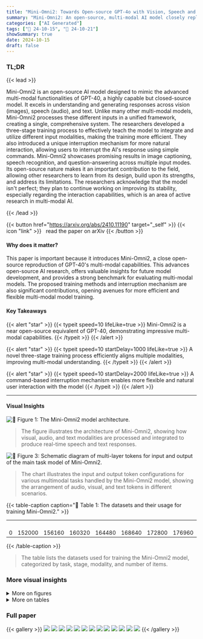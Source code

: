 ```yaml
---
title: "Mini-Omni2: Towards Open-source GPT-4o with Vision, Speech and Duplex Capabilities"
summary: "Mini-Omni2: An open-source, multi-modal AI model closely replicating GPT-40's vision, speech, and text capabilities, offering valuable insights for future research."
categories: ["AI Generated"]
tags: ["🔖 24-10-15", "🤗 24-10-21"]
showSummary: true
date: 2024-10-15
draft: false
---
```


### TL;DR


{{< lead >}}

Mini-Omni2 is an open-source AI model designed to mimic the advanced multi-modal functionalities of GPT-40, a highly capable but closed-source model.  It excels in understanding and generating responses across vision (images), speech (audio), and text.  Unlike many other multi-modal models, Mini-Omni2 processes these different inputs in a unified framework, creating a single, comprehensive system. The researchers developed a three-stage training process to effectively teach the model to integrate and utilize different input modalities, making the training more efficient. They also introduced a unique interruption mechanism for more natural interaction, allowing users to interrupt the AI's response using simple commands. Mini-Omni2 showcases promising results in image captioning, speech recognition, and question-answering across multiple input modes.  Its open-source nature makes it an important contribution to the field, allowing other researchers to learn from its design, build upon its strengths, and address its limitations.  The researchers acknowledge that the model isn't perfect; they plan to continue working on improving its stability, especially regarding the interaction capabilities, which is an area of active research in multi-modal AI.

{{< /lead >}}


{{< button href="https://arxiv.org/abs/2410.11190" target="_self" >}}
{{< icon "link" >}} &nbsp; read the paper on arXiv
{{< /button >}}

#### Why does it matter?
This paper is important because it introduces Mini-Omni2, a close open-source reproduction of GPT-40's multi-modal capabilities.  This advances open-source AI research, offers valuable insights for future model development, and provides a strong benchmark for evaluating multi-modal models. The proposed training methods and interruption mechanism are also significant contributions, opening avenues for more efficient and flexible multi-modal model training.
#### Key Takeaways

{{< alert "star" >}}
{{< typeit speed=10 lifeLike=true >}} Mini-Omni2 is a near open-source equivalent of GPT-40, demonstrating impressive multi-modal capabilities. {{< /typeit >}}
{{< /alert >}}

{{< alert "star" >}}
{{< typeit speed=10 startDelay=1000 lifeLike=true >}} A novel three-stage training process efficiently aligns multiple modalities, improving multi-modal understanding. {{< /typeit >}}
{{< /alert >}}

{{< alert "star" >}}
{{< typeit speed=10 startDelay=2000 lifeLike=true >}} A command-based interruption mechanism enables more flexible and natural user interaction with the model {{< /typeit >}}
{{< /alert >}}

------
#### Visual Insights



![](figures/figures_1_0.png "🔼 Figure 1: The Mini-Omni2 model architecture.")

> The figure illustrates the architecture of Mini-Omni2, showing how visual, audio, and text modalities are processed and integrated to produce real-time speech and text responses.





![](charts/charts_5_0.png "🔼 Figure 3: Schematic diagram of multi-layer tokens for input and output of the main task model of Mini-Omni2.")

> The chart illustrates the input and output token configurations for various multimodal tasks handled by the Mini-Omni2 model, showing the arrangement of audio, visual, and text tokens in different scenarios.





{{< table-caption caption="🔽 Table 1: The datasets and their usage for training Mini-Omni2." >}}
<table id='1' style='font-size:14px'><tr><td></td><td></td><td></td><td></td><td></td><td></td><td></td><td></td><td>vocabsize</td></tr><tr><td>0</td><td>152000</td><td>156160</td><td>160320</td><td>164480</td><td>168640</td><td>172800</td><td>176960</td><td>181120</td></tr></table>{{< /table-caption >}}

> The table lists the datasets used for training the Mini-Omni2 model, categorized by task, stage, modality, and number of items.



### More visual insights

<details>
<summary>More on figures
</summary>


![](figures/figures_3_0.png "🔼 Figure 2: Mini-Omni2 now supports streaming speech responses for image, audio and text inputs.")

> The figure shows a screenshot of the Mini-Omni2 model interacting with a user, providing streaming speech responses to both image and audio inputs.


![](figures/figures_7_0.png "🔼 Figure 5: Mini-Omni2's three-stage training phases")

> The figure illustrates the three-stage training process of the Mini-Omni2 model, showing how the model is progressively trained to handle multimodal inputs and outputs.


![](figures/figures_10_0.png "🔼 Figure 1: The Mini-Omni2 model architecture.")

> The figure shows the architecture of Mini-Omni2, illustrating how visual, audio, and text inputs are processed by their respective encoders and adapters before being integrated into a language model to generate text and audio outputs.


</details>




<details>
<summary>More on tables
</summary>


{{< table-caption caption="🔽 Table 1: The datasets and their usage for training Mini-Omni2." >}}
<table id='0' style='font-size:20px'><tr><td>Task</td><td>Stages</td><td>Dataset</td><td>Modality</td><td>items</td></tr><tr><td rowspan="3">ASR</td><td rowspan="3">1,2,3</td><td>Libritts [Zen et al., 2019]</td><td>A1|T1</td><td>586 h</td></tr><tr><td>VCTK [datashare, 2024]</td><td>A1|T1</td><td>44 h</td></tr><tr><td>Multilingual LibriSpeech [Pratap et al., 2020]</td><td>A1|T1</td><td>8000h</td></tr><tr><td>Text QA</td><td>2,3</td><td>Open-Orca [OpenOrca]</td><td>T1|T2</td><td>2000K</td></tr><tr><td>Audio QA</td><td>2,3</td><td>Moss-002-sft-data [Sun et al., 2024]</td><td>A1|T1|A2|T2</td><td>1500K</td></tr><tr><td>Visual QA</td><td>2,3</td><td>ALLaVA-4V [Sun et al., 2024]</td><td>VIA1|T1|A2|T2</td><td>800K</td></tr><tr><td rowspan="7">voice QA</td><td rowspan="7">final</td><td>Alpaca-GPT4 [vicgalle, 2024]</td><td>A1|T1|A2|T2</td><td>55k</td></tr><tr><td>Identity finetune [sayan1101, 2024]</td><td>A1|T1|A2|T2</td><td>2k</td></tr><tr><td>QAassistant [Mihaiii, 2024a]</td><td>A1|T1|A2|T2</td><td>27k</td></tr><tr><td>Rlhf [Anthropic, 2024]</td><td>A1|T1|A2|T2</td><td>367k</td></tr><tr><td>Trivia-singlechoice [Mihaiii, 2024c]</td><td>A1|T1|A2IT2</td><td>17k</td></tr><tr><td>Trivia-Multichoice [Mihaiii, 2024b]</td><td>A1|T1|A2|T2</td><td>20k</td></tr><tr><td>OpenAssistant [OpenAssistan, 2024]</td><td>A1|T1|A2|T2</td><td>2k</td></tr></table>{{< /table-caption >}}

> The table lists the datasets used for training Mini-Omni2, categorized by task (ASR, Text QA, Audio QA, Visual QA, voice QA), training stage, dataset name, modality, and number of items.


{{< table-caption caption="🔽 Table 2: Comparison of the model's ASR with the base model used. (* our reproduced evaluation result.)" >}}
<table id='8' style='font-size:14px'><tr><td>Method</td><td>test-clean</td><td>test-other</td><td>dev-clean</td><td>dev-other</td></tr><tr><td>Wav2vec2-base [Baevski et al., 2020]</td><td>6.0</td><td>13.4</td><td>-</td><td>-</td></tr><tr><td>VITA [Fu et al., 2024]</td><td>8.14</td><td>18.41</td><td>7.57</td><td>16.57</td></tr><tr><td>Whisper-small*</td><td>4.4</td><td>10.1</td><td>4.6</td><td>10.3</td></tr><tr><td>Mini-Omni</td><td>4.5</td><td>9.7</td><td>4.6</td><td>9.2</td></tr><tr><td>Mini-Omni2</td><td>4.8</td><td>9.8</td><td>4.7</td><td>9.4</td></tr></table>{{< /table-caption >}}

> Table 2 compares the accuracy of Mini-Omni2's Automatic Speech Recognition (ASR) with Wav2vec2-base, VITA, and Whisper-small, showing a slight performance improvement over Whisper-small.


</details>


### Full paper

{{< gallery >}}
<img src="paper_images/1.png" class="grid-w50 md:grid-w33 xl:grid-w25" />
<img src="paper_images/2.png" class="grid-w50 md:grid-w33 xl:grid-w25" />
<img src="paper_images/3.png" class="grid-w50 md:grid-w33 xl:grid-w25" />
<img src="paper_images/4.png" class="grid-w50 md:grid-w33 xl:grid-w25" />
<img src="paper_images/5.png" class="grid-w50 md:grid-w33 xl:grid-w25" />
<img src="paper_images/6.png" class="grid-w50 md:grid-w33 xl:grid-w25" />
<img src="paper_images/7.png" class="grid-w50 md:grid-w33 xl:grid-w25" />
<img src="paper_images/8.png" class="grid-w50 md:grid-w33 xl:grid-w25" />
<img src="paper_images/9.png" class="grid-w50 md:grid-w33 xl:grid-w25" />
<img src="paper_images/10.png" class="grid-w50 md:grid-w33 xl:grid-w25" />
<img src="paper_images/11.png" class="grid-w50 md:grid-w33 xl:grid-w25" />
<img src="paper_images/12.png" class="grid-w50 md:grid-w33 xl:grid-w25" />
<img src="paper_images/13.png" class="grid-w50 md:grid-w33 xl:grid-w25" />
{{< /gallery >}}